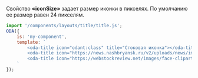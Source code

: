 Свойство **«iconSize»** задает размер иконки в пикселях.
По умолчанию ее размер равен 24 пикселям.

```javascript _run_line_edit_loadoda_[my-component.js]_h=175_
import '/components/layouts/title/title.js';
ODA({
    is: 'my-component',
    template: `
        <oda-title icon="odant:class" title="Стоковая иконка"></oda-title>
        <oda-title icon="https://news.nashbryansk.ru/v2/uploads/news/images/2019/May/3d279791-7042-4933-94cb-fde7250dff0f.jpg" title="Grumpy Cat" icon-size="50"></oda-title>
        <oda-title icon="https://webstockreview.net/images/face-clipart-leopard-18.gif" title="Ninja Turtle" icon-size="75"></oda-title>
    `
});
```
